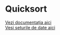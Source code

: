 # Quicksort  

[Vezi documentația aici](https://docs.google.com/document/d/1upERUgnQrlO_bcoidaGG8sBjavSJVyiq2yAIVMApEWw/edit?usp=sharing)  
[Vesi seturile de date aici](https://drive.google.com/drive/folders/1MgNXr_tsXGKqSMgDq1b_1UWfmtS7AyOf?usp=sharing)  

